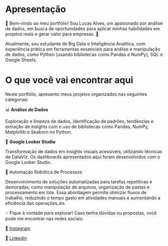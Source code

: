 # **Apresentação** 
👋 Bem-vindo ao meu portfólio! Sou Lucas Alves, um apaixonado por análise de dados, em busca de oportunidades para aplicar minhas habilidades em projetos reais e gerar valor para empresas. 🚀

Atualmente, sou estudante de Big Data e Inteligência Analítica, com experiência prática em ferramentas essenciais para análise e manipulação de dados, como Python (usando bibliotecas como Pandas e NumPy), SQL e Google Sheets.

# **O que você vai encontrar aqui**
Neste portfólio, apresento meus projetos organizados nas seguintes categorias:

📊 **Análise de Dados**

Exploração e limpeza de dados, identificação de padrões, tendências e extração de insights com o uso de bibliotecas como Pandas, NumPy, Matplotlib e Seaborn no Python.

🎨 **Google Looker Studio**

Transformação de dados em insights visuais acessíveis, utilizando técnicas de DataViz. Os dashboards apresentados aqui foram desenvolvidos com o Google Looker Studio.

🚧 Automação Robótica de Processos

Desenvolvimento de soluções automatizadas para tarefas repetitivas e demoradas, como manipulação de arquivos, organização de pastas e processamento em lote. Essa abordagem permite otimizar fluxos de trabalho, reduzindo o tempo gasto em atividades manuais e aumentando a eficiência das operações.ais.

💡 Fique à vontade para explorar! Caso tenha dúvidas ou propostas, você pode me encontrar nas redes sociais:

📸 [Instagram](https://www.instagram.com/lucas_alves_luz/)

📸 [Linkedin](https://www.linkedin.com/in/lucas-alves-3a3a27252/)
